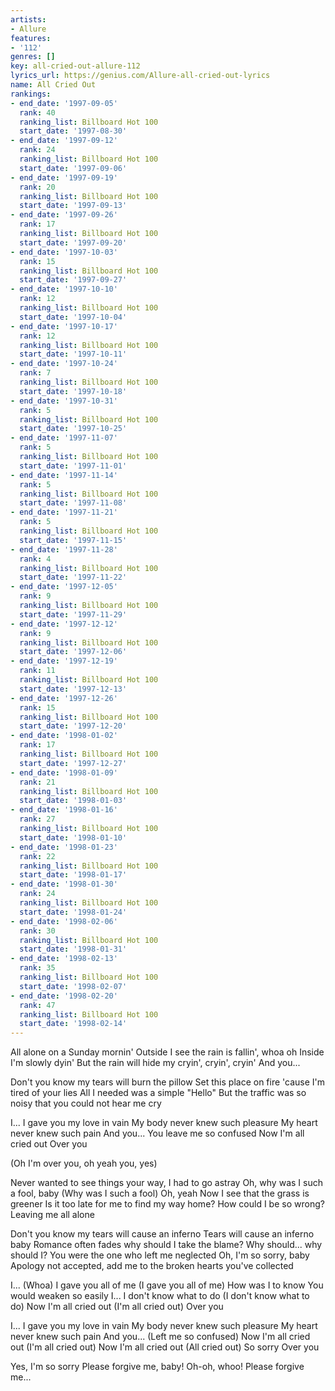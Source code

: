 ```yaml
---
artists:
- Allure
features:
- '112'
genres: []
key: all-cried-out-allure-112
lyrics_url: https://genius.com/Allure-all-cried-out-lyrics
name: All Cried Out
rankings:
- end_date: '1997-09-05'
  rank: 40
  ranking_list: Billboard Hot 100
  start_date: '1997-08-30'
- end_date: '1997-09-12'
  rank: 24
  ranking_list: Billboard Hot 100
  start_date: '1997-09-06'
- end_date: '1997-09-19'
  rank: 20
  ranking_list: Billboard Hot 100
  start_date: '1997-09-13'
- end_date: '1997-09-26'
  rank: 17
  ranking_list: Billboard Hot 100
  start_date: '1997-09-20'
- end_date: '1997-10-03'
  rank: 15
  ranking_list: Billboard Hot 100
  start_date: '1997-09-27'
- end_date: '1997-10-10'
  rank: 12
  ranking_list: Billboard Hot 100
  start_date: '1997-10-04'
- end_date: '1997-10-17'
  rank: 12
  ranking_list: Billboard Hot 100
  start_date: '1997-10-11'
- end_date: '1997-10-24'
  rank: 7
  ranking_list: Billboard Hot 100
  start_date: '1997-10-18'
- end_date: '1997-10-31'
  rank: 5
  ranking_list: Billboard Hot 100
  start_date: '1997-10-25'
- end_date: '1997-11-07'
  rank: 5
  ranking_list: Billboard Hot 100
  start_date: '1997-11-01'
- end_date: '1997-11-14'
  rank: 5
  ranking_list: Billboard Hot 100
  start_date: '1997-11-08'
- end_date: '1997-11-21'
  rank: 5
  ranking_list: Billboard Hot 100
  start_date: '1997-11-15'
- end_date: '1997-11-28'
  rank: 4
  ranking_list: Billboard Hot 100
  start_date: '1997-11-22'
- end_date: '1997-12-05'
  rank: 9
  ranking_list: Billboard Hot 100
  start_date: '1997-11-29'
- end_date: '1997-12-12'
  rank: 9
  ranking_list: Billboard Hot 100
  start_date: '1997-12-06'
- end_date: '1997-12-19'
  rank: 11
  ranking_list: Billboard Hot 100
  start_date: '1997-12-13'
- end_date: '1997-12-26'
  rank: 15
  ranking_list: Billboard Hot 100
  start_date: '1997-12-20'
- end_date: '1998-01-02'
  rank: 17
  ranking_list: Billboard Hot 100
  start_date: '1997-12-27'
- end_date: '1998-01-09'
  rank: 21
  ranking_list: Billboard Hot 100
  start_date: '1998-01-03'
- end_date: '1998-01-16'
  rank: 27
  ranking_list: Billboard Hot 100
  start_date: '1998-01-10'
- end_date: '1998-01-23'
  rank: 22
  ranking_list: Billboard Hot 100
  start_date: '1998-01-17'
- end_date: '1998-01-30'
  rank: 24
  ranking_list: Billboard Hot 100
  start_date: '1998-01-24'
- end_date: '1998-02-06'
  rank: 30
  ranking_list: Billboard Hot 100
  start_date: '1998-01-31'
- end_date: '1998-02-13'
  rank: 35
  ranking_list: Billboard Hot 100
  start_date: '1998-02-07'
- end_date: '1998-02-20'
  rank: 47
  ranking_list: Billboard Hot 100
  start_date: '1998-02-14'
---
```

All alone on a Sunday mornin'
Outside I see the rain is fallin', whoa oh
Inside I'm slowly dyin'
But the rain will hide my cryin', cryin', cryin'
And you...


Don't you know my tears will burn the pillow
Set this place on fire 'cause I'm tired of your lies
All I needed was a simple "Hello"
But the traffic was so noisy that you could not hear me cry


I...
I gave you my love in vain
My body never knew such pleasure
My heart never knew such pain
And you...
You leave me so confused
Now I'm all cried out
Over you


(Oh I'm over you, oh yeah you, yes)


Never wanted to see things your way, I had to go astray
Oh, why was I such a fool, baby
(Why was I such a fool) Oh, yeah
Now I see that the grass is greener
Is it too late for me to find my way home?
How could I be so wrong?
Leaving me all alone


Don't you know my tears will cause an inferno
Tears will cause an inferno baby
Romance often fades why should I take the blame?
Why should... why should I?
You were the one who left me neglected
Oh, I'm so sorry, baby
Apology not accepted, add me to the broken hearts you've collected


I... (Whoa)
I gave you all of me (I gave you all of me)
How was I to know
You would weaken so easily
I...
I don't know what to do (I don't know what to do)
Now I'm all cried out (I'm all cried out)
Over you


I...
I gave you my love in vain
My body never knew such pleasure
My heart never knew such pain
And you... (Left me so confused)
Now I'm all cried out (I'm all cried out)
Now I'm all cried out (All cried out)
So sorry
Over you


Yes, I'm so sorry
Please forgive me, baby!
Oh-oh, whoo!
Please forgive me...

